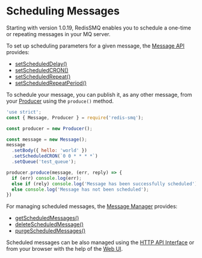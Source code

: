 # Scheduling Messages

Starting with version 1.0.19, RedisSMQ enables you to schedule a one-time or repeating messages in your MQ server.

To set up scheduling parameters for a given message, the [Message API](api/message.md) provides:

- [setScheduledDelay()](api/message.md#messageprototypesetscheduleddelay)
- [setScheduledCRON()](api/message.md#messageprototypesetscheduledcron)
- [setScheduledRepeat()](api/message.md#messageprototypesetscheduledrepeat)
- [setScheduledRepeatPeriod()](api/message.md#messageprototypesetscheduledrepeatperiod)

To schedule your message, you can publish it, as any other message, from your [Producer](api/producer.md#producerprototypeproduce) 
using the `produce()` method.

```javascript
'use strict';
const { Message, Producer } = require('redis-smq');

const producer = new Producer();

const message = new Message();
message
  .setBody({ hello: 'world' })
  .setScheduledCRON(`0 0 * * * *`)
  .setQueue('test_queue');

producer.produce(message, (err, reply) => {
  if (err) console.log(err);
  else if (rely) console.log('Message has been successfully scheduled');
  else console.log('Message has not been scheduled');
})
```

For managing scheduled messages, the [Message Manager](api/message-manager.md) provides:

- [getScheduledMessages()](api/message-manager.md#messagemanagerprototypegetscheduledmessages)
- [deleteScheduledMessage()](api/message-manager.md#messagemanagerprototypedeletescheduledmessage)
- [purgeScheduledMessages()](api/message-manager.md#messagemanagerprototypepurgescheduledmessages)

Scheduled messages can be also managed using the [HTTP API Interface](/docs/http-api.md) or from your browser with the help of the [Web UI](/docs/web-ui.md).